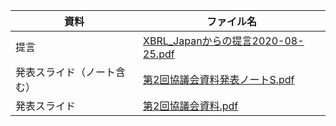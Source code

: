 | 資料 | ファイル名 |
| ---- | ---- |
| 提言 | [XBRL_Japanからの提言2020-08-25.pdf](XBRL_Japanからの提言2020-08-25.pdf) |  
| 発表スライド（ノート含む） | [第2回協議会資料発表ノートS.pdf](第2回協議会資料発表ノートS.pdf) |  
| 発表スライド | [第2回協議会資料.pdf](第2回協議会資料.pdf) |  
